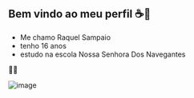 ## Bem vindo ao meu perfil ☕💙

- Me chamo Raquel Sampaio
- tenho 16 anos
- estudo na escola Nossa Senhora Dos Navegantes




🍯🐝

![image](https://github.com/Raquelsampaionas/Raquelsampaionas/assets/172829363/8af54c27-bc83-4948-ab2f-4835777cae73)

